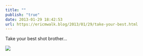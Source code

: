 ```yaml
---
title: ""
publish: "true"
date: 2013-01-29 18:42:53
url: https://ericmwalk.blog/2013/01/29/take-your-best.html
---
```


Take your best shot brother...

![](https://ericmwalk.blog/uploads/2022/a88de8e181.jpg)